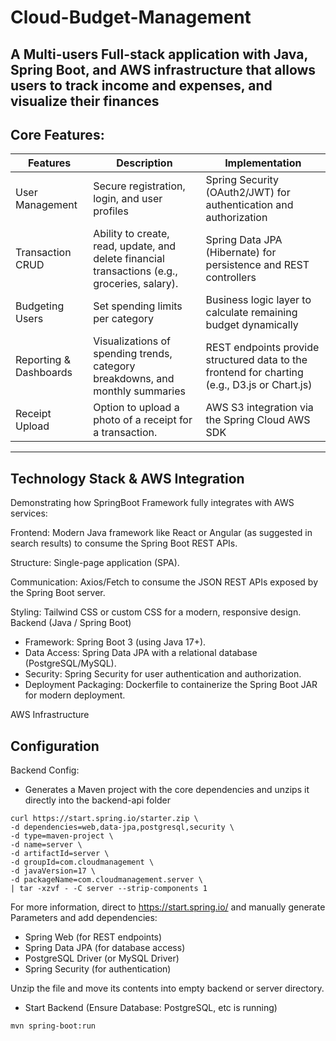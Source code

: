 # Cloud-Budget-Management
A Multi-users Full-stack application with Java, Spring Boot, and AWS infrastructure that allows users to track income and expenses, and visualize their finances
--
## Core Features:
| Features | Description | Implementation |
| ------- | ------ | ------- |
| User Management | Secure registration, login, and user profiles | Spring Security (OAuth2/JWT) for authentication and authorization |
| Transaction CRUD | Ability to create, read, update, and delete financial transactions (e.g., groceries, salary).	| Spring Data JPA (Hibernate) for persistence and REST controllers |
| Budgeting	Users | Set spending limits per category | Business logic layer to calculate remaining budget dynamically|
| Reporting & Dashboards | Visualizations of spending trends, category breakdowns, and monthly summaries | REST endpoints provide structured data to the frontend for charting (e.g., D3.js or Chart.js)|
| Receipt Upload | Option to upload a photo of a receipt for a transaction.	| AWS S3 integration via the Spring Cloud AWS SDK|
---
## Technology Stack & AWS Integration
Demonstrating how SpringBoot Framework fully integrates with AWS services:

Frontend:
Modern Java framework like React or Angular (as suggested in search results) to consume the Spring Boot REST APIs.

Structure: Single-page application (SPA).

Communication: Axios/Fetch to consume the JSON REST APIs exposed by the Spring Boot server.

Styling: Tailwind CSS or custom CSS for a modern, responsive design.
Backend (Java / Spring Boot)
- Framework: Spring Boot 3 (using Java 17+).
- Data Access: Spring Data JPA with a relational database (PostgreSQL/MySQL).
- Security: Spring Security for user authentication and authorization.
- Deployment Packaging: Dockerfile to containerize the Spring Boot JAR for modern deployment.

AWS Infrastructure




## Configuration
Backend Config:
- Generates a Maven project with the core dependencies and unzips it directly into the backend-api folder
```
curl https://start.spring.io/starter.zip \
-d dependencies=web,data-jpa,postgresql,security \
-d type=maven-project \
-d name=server \
-d artifactId=server \
-d groupId=com.cloudmanagement \
-d javaVersion=17 \
-d packageName=com.cloudmanagement.server \
| tar -xzvf - -C server --strip-components 1
```
For more information, direct to https://start.spring.io/ and manually generate Parameters and add dependencies:
- Spring Web (for REST endpoints)
- Spring Data JPA (for database access)
- PostgreSQL Driver (or MySQL Driver)
- Spring Security (for authentication)

Unzip the file and move its contents into empty backend or server directory.

- Start Backend (Ensure Database: PostgreSQL, etc is running)
```
mvn spring-boot:run
```
